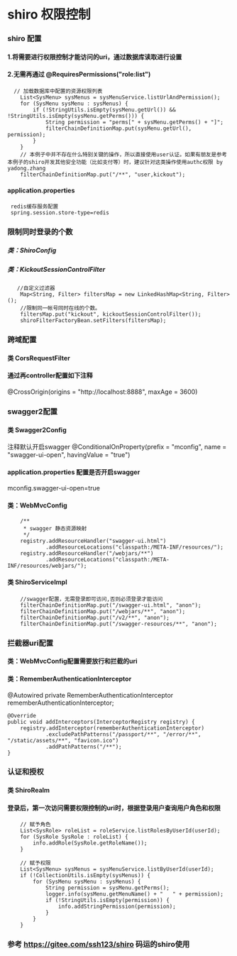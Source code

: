 # shiro 权限控制 

### shiro 配置
#### 1.将需要进行权限控制才能访问的uri，通过数据库读取进行设置
#### 2.无需再通过 @RequiresPermissions("role:list")
      // 加载数据库中配置的资源权限列表
        List<SysMenu> sysMenus = sysMenuService.listUrlAndPermission();
        for (SysMenu sysMenu : sysMenus) {
            if (!StringUtils.isEmpty(sysMenu.getUrl()) && !StringUtils.isEmpty(sysMenu.getPerms())) {
                String permission = "perms[" + sysMenu.getPerms() + "]";
                filterChainDefinitionMap.put(sysMenu.getUrl(), permission);
            }
        }
        // 本例子中并不存在什么特别关键的操作，所以直接使用user认证。如果有朋友是参考本例子的shiro开发其他安全功能（比如支付等）时，建议针对这类操作使用authc权限 by yadong.zhang
        filterChainDefinitionMap.put("/**", "user,kickout");
#### application.properties
     redis缓存服务配置
     spring.session.store-type=redis


### 限制同时登录的个数
##### 类：ShiroConfig
##### 类：KickoutSessionControlFilter
       //自定义过滤器
        Map<String, Filter> filtersMap = new LinkedHashMap<String, Filter>();
        //限制同一帐号同时在线的个数。
        filtersMap.put("kickout", kickoutSessionControlFilter());
        shiroFilterFactoryBean.setFilters(filtersMap);


### 跨域配置
#### 类 CorsRequestFilter
#### 通过再controller配置如下注释
@CrossOrigin(origins = "http://localhost:8888", maxAge = 3600)

### swagger2配置
#### 类 Swagger2Config
注释默认开启swagger
@ConditionalOnProperty(prefix = "mconfig", name = "swagger-ui-open", havingValue = "true")

#### application.properties 配置是否开启swagger
mconfig.swagger-ui-open=true
#### 类：WebMvcConfig
        /**
         * swagger 静态资源映射
         */
        registry.addResourceHandler("swagger-ui.html")
                .addResourceLocations("classpath:/META-INF/resources/");
        registry.addResourceHandler("/webjars/**")
                .addResourceLocations("classpath:/META-INF/resources/webjars/");
#### 类 ShiroServiceImpl
        //swagger配置，无需登录即可访问,否则必须登录才能访问
        filterChainDefinitionMap.put("/swagger-ui.html", "anon");
        filterChainDefinitionMap.put("/webjars/**", "anon");
        filterChainDefinitionMap.put("/v2/**", "anon");
        filterChainDefinitionMap.put("/swagger-resources/**", "anon");

### 拦截器uri配置
#### 类：WebMvcConfig配置需要放行和拦截的uri
#### 类：RememberAuthenticationInterceptor
 @Autowired
    private RememberAuthenticationInterceptor rememberAuthenticationInterceptor;

    @Override
    public void addInterceptors(InterceptorRegistry registry) {
        registry.addInterceptor(rememberAuthenticationInterceptor)
                .excludePathPatterns("/passport/**", "/error/**", "/static/assets/**", "favicon.ico")
                .addPathPatterns("/**");
    }
    
    
### 认证和授权
#### 类 ShiroRealm
#### 登录后，第一次访问需要权限控制的uri时，根据登录用户查询用户角色和权限
        // 赋予角色
        List<SysRole> roleList = roleService.listRolesByUserId(userId);
        for (SysRole SysRole : roleList) {
            info.addRole(SysRole.getRoleName());
        }

        // 赋予权限
        List<SysMenu> sysMenus = sysMenuService.listByUserId(userId);
        if (!CollectionUtils.isEmpty(sysMenus)) {
            for (SysMenu sysMenu : sysMenus) {
                String permission = sysMenu.getPerms();
                logger.info(sysMenu.getMenuName() + "   " + permission);
                if (!StringUtils.isEmpty(permission)) {
                    info.addStringPermission(permission);
                }
            }
        }
        
        
### 参考 https://gitee.com/ssh123/shiro 码运的shiro使用             
